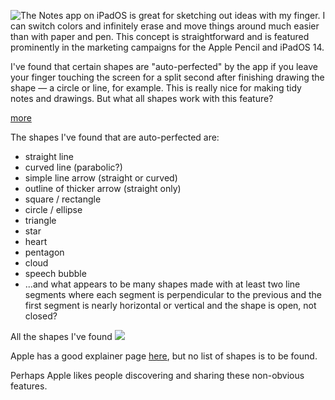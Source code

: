 
<!-- Copyright 2018 Phil Thompson. All Rights Reserved.  As noted in the License section of this repository's readme.md file, this file and its corresponding public HTML file, and all other articles and article files, are distributed under traditional copyright.  The repository source code and other non-article files are distributed under the MIT license. -->

[//]: # (gen-title: Apple Notes Shapes)

[//]: # (gen-title-url: Apple-Notes-Shapes)

[//]: # (gen-keywords: apple, notes, shapes, ios, ipados)

[//]: # (gen-description: A list of auto-recognized shapes in the Notes app on iOS and iPadOS)

[//]: # (gen-meta-end)

<a href="${THIS_ARTICLE}"><img style="float: left" class="width-resp-50-100" src="${SITE_ROOT_REL}/img/20201012.jpg"/></a> The Notes app on iPadOS is great for sketching out ideas with my finger.  I can switch colors and infinitely erase and move things around much easier than with paper and pen.  This concept is straightforward and is featured prominently in the marketing campaigns for the Apple Pencil and iPadOS 14.

I've found that certain shapes are "auto-perfected" by the app if you leave your finger touching the screen for a split second after finishing drawing the shape &mdash; a circle or line, for example.  This is really nice for making tidy notes and drawings.  But what all shapes work with this feature?

[more](more://)

The shapes I've found that are auto-perfected are:

* straight line
* curved line (parabolic?)
* simple line arrow (straight or curved)
* outline of thicker arrow (straight only)
* square / rectangle
* circle / ellipse
* triangle
* star
* heart
* pentagon
* cloud
* speech bubble
* ...and what appears to be many shapes made with at least two line segments where each segment is perpendicular to the previous and the first segment is nearly horizontal or vertical and the shape is open, not closed?

All the shapes I've found
<img class="width-100 center-block" src="${SITE_ROOT_REL}/img/20201012-all.jpg"/>

Apple has a good explainer page <a target="_blank" href="https://support.apple.com/en-us/HT209498">here</a>, but no list of shapes is to be found.

Perhaps Apple likes people discovering and sharing these non-obvious features.
